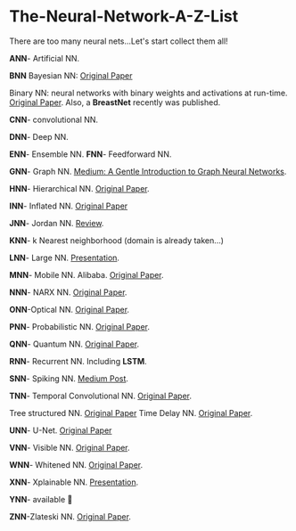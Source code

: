 # The-Neural-Network-A-Z-List
There are too many neural nets...Let's start collect them all!

**ANN**- Artificial NN.

**BNN**
Bayesian NN: [Original Paper](https://authors.library.caltech.edu/13793/1/MACnc92b.pdf)


Binary NN: neural networks with binary weights and activations at run-time. [Original Paper](https://arxiv.org/pdf/1602.02830.pdf). Also, a **BreastNet** recently was published.

**CNN**- convolutional NN.

**DNN**- Deep NN.

**ENN**- Ensemble NN.
**FNN**- Feedforward NN.

**GNN**- Graph NN. [Medium: A Gentle Introduction to Graph Neural Networks](https://towardsdatascience.com/a-gentle-introduction-to-graph-neural-network-basics-deepwalk-and-graphsage-db5d540d50b3).

**HNN**- Hierarchical NN. [Original Paper](https://arxiv.org/pdf/1710.00017.pdf).

**INN**- Inflated NN. [Original Paper](https://www.researchgate.net/publication/336391875_INN_Inflated_Neural_Networks_for_IPMN_Diagnosis)

**JNN**- Jordan NN. [Review](https://arxiv.org/pdf/1506.00019.pdf).

**KNN**- k Nearest neighborhood (domain is already taken…)

**LNN**- Large NN. [Presentation](http://ieee-hpec.org/2019/2019Program/program_htm_files/03-HPEC2019SingularityforMachine.pdf). 

**MNN**- Mobile NN. Alibaba. [Original Paper](https://www.alibabacloud.com/blog/alibaba-open-source-and-lightweight-deep-learning-inference-engine---mobile-neural-network-mnn_595318).

**NNN**- NARX NN. [Original Paper](http://modul.repo.mercubuana-yogya.ac.id/modul/files/openjournal/JournalOfBusinessEthics/Narx.pdf).

**ONN**-Optical NN. [Original Paper](https://arxiv.org/pdf/1610.02365.pdf).

**PNN**- Probabilistic NN. [Original Paper](https://wiki.eecs.yorku.ca/course_archive/2013-14/F/4403/_media/specht1990pnn.pdf).

**QNN**- Quantum NN. [Original Paper](https://arxiv.org/pdf/1810.03787.pdf).

**RNN**- Recurrent NN. Including **LSTM**.

**SNN**- Spiking NN. [Medium Post](https://towardsdatascience.com/spiking-neural-networks-the-next-generation-of-machine-learning-84e167f4eb2b).

**TNN**-
Temporal Convolutional NN. [Original Paper](https://ieeexplore.ieee.org/document/8683634).

Tree structured NN. [Original Paper](http://papers.nips.cc/paper/4773-convolutional-recursive-deep-learning-for-3d-object-classification.pdf)
Time Delay NN. [Original Paper](http://isl.anthropomatik.kit.edu/pdf/Waibel1987a.pdf).

**UNN**- U-Net. [Original Paper](https://arxiv.org/pdf/1505.04597.pdf)

**VNN**- Visible NN. [Original Paper](https://www.ncbi.nlm.nih.gov/pmc/articles/PMC5882547/).

**WNN**- Whitened NN. [Original Paper](https://dl.acm.org/doi/pdf/10.5555/3305890.3305912?download=true).

**XNN**- Xplainable NN. [Presentation](https://www.darpa.mil/attachments/XAIProgramUpdate.pdf).

**YNN**- available 🤔

**ZNN**-Zlateski NN. [Original Paper](https://arxiv.org/pdf/1508.04843.pdf).
